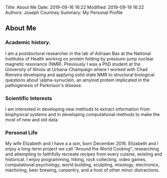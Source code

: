 Title: About Me
Date: 2019-09-16 16:22
Modified: 2019-09-19 16:22
Authors: Joseph Courtney
Summary: My Personal Profile

## About Me
### Academic history.
I am a postdoctoral researcher in the lab of Adriaan Bax at the National Institutes of Health working on protein folding by pressure-jump nuclear magnetic resonance (NMR). Previously I was a PhD student at the University of Illinois at Urbana-Champaign where I worked with Chad Rienstra developing and applying solid state NMR to structural biological questions about \alpha-synuclein, an amyloid protein implicated in the pathogenesis of Parkinson's disease.

### Scientific Interests
I am interested in developing new methods to extract information from biophysical systems and in developing computational methods to make the most of new and old data.

### Personal Life
My wife Elizabeth and I have a a son, born December 2016. Elizabeth and I enjoy a long-term project we call "Around the World Cooking", researching and attempting to faithfully recreate recipes from every cuisine, existing and historical. I enjoy programming, hiking, rock collecting, video games, computational psychology, world building, sculpting, mixology, electronics, machining, beer brewing, carpentry, and a host of other minor distractions.